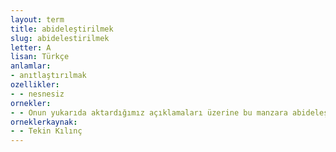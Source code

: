 ```yaml
---
layout: term
title: abideleştirilmek
slug: abidelestirilmek
letter: A
lisan: Türkçe
anlamlar:
- anıtlaştırılmak
ozellikler:
- - nesnesiz
ornekler:
- - Onun yukarıda aktardığımız açıklamaları üzerine bu manzara abideleştirilmiş ve adına da ‘Mehmetçiğe Saygı Anıtı’ denmiştir.
orneklerkaynak:
- - Tekin Kılınç
---
```

